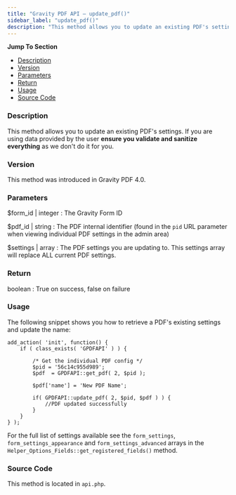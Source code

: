 ```yaml
---
title: "Gravity PDF API – update_pdf()"
sidebar_label: "update_pdf()"
description: "This method allows you to update an existing PDF's settings. If you are using data provided by the user ensure you validate and sanitize everything."
---
```


**Jump To Section**

* [Description](#description)
* [Version](#version)
* [Parameters](#parameters)
* [Return](#return)
* [Usage](#usage)
* [Source Code](#source-code)

### Description 

This method allows you to update an existing PDF's settings. If you are using data provided by the user **ensure you validate and sanitize everything** as we don't do it for you. 

### Version 

This method was introduced in Gravity PDF 4.0.

### Parameters 

$form_id | integer
:    The Gravity Form ID 

$pdf_id | string
:    The PDF internal identifier (found in the `pid` URL parameter when viewing individual PDF settings in the admin area)

$settings | array
:    The PDF settings you are updating to. This settings array will replace ALL current PDF settings.

### Return 

boolean
:    True on success, false on failure

### Usage 

The following snippet shows you how to retrieve a PDF's existing settings and update the name:

```
add_action( 'init', function() {
	if ( class_exists( 'GPDFAPI' ) ) {

		/* Get the individual PDF config */
		$pid = '56c14c955d989';
		$pdf  = GPDFAPI::get_pdf( 2, $pid );

		$pdf['name'] = 'New PDF Name';

		if( GPDFAPI::update_pdf( 2, $pid, $pdf ) ) {
			//PDF updated successfully
		}
	}
} );

```

For the full list of settings available see the `form_settings`, `form_settings_appearance` and `form_settings_advanced` arrays in the `Helper_Options_Fields::get_registered_fields()` method. 

### Source Code 

This method is located in `api.php`.